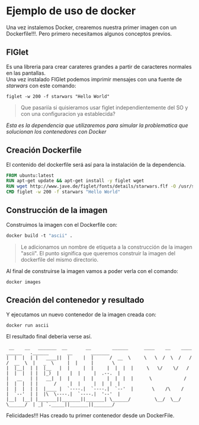 # Ejemplo de uso de docker

Una vez instalemos Docker, crearemos nuestra primer imagen con un Dockerfile!!!. Pero primero necesitamos algunos conceptos previos.

## FIGlet
Es una libreria para crear carateres grandes a partir de caracteres normales en las pantallas.  
Una vez instalado FIGlet podemos imprimir mensajes con una fuente de *starwars* con este comando:

```shell
figlet -w 200 -f starwars "Hello World"
```
> Que pasariía si quisieramos usar figlet independientemente del SO y con una configuracion ya establecida?  

*Esta es la dependencia que utilizaremos para simular la problematica que solucionan los contenedores con Docker*

## Creación Dockerfile
El contenido del dockerfile será así para la instalación de la dependencia.

```Dockerfile
FROM ubuntu:latest 
RUN apt-get update && apt-get install -y figlet wget
RUN wget http://www.jave.de/figlet/fonts/details/starwars.flf -O /usr/share/figlet/starwars.flf
CMD figlet -w 200 -f starwars "Hello World"
```

## Construcción de la imagen
Construimos la imagen con el Dockerfile con:

```Dockerfile
docker build -t "ascii" .
```

> Le adicionamos un nombre de etiqueta a la construcción de la imagen "ascii".
> El punto significa que queremos construir la imagen del dockerfile del mismo directorio.

Al final de construirse la imagen vamos a poder verla con el comando:
```
docker images
```

## Creación del contenedor y resultado
Y ejecutamos un nuevo contenedor de la imagen creada con:

```
docker run ascii
```

El resultado final deberia verse así.

```
 __    __   _______  __       __        ______      ____    __    ____  ______   .______       __       _______  
|  |  |  | |   ____||  |     |  |      /  __  \     \   \  /  \  /   / /  __  \  |   _  \     |  |     |       \
|  |__|  | |  |__   |  |     |  |     |  |  |  |     \   \/    \/   / |  |  |  | |  |_)  |    |  |     |  .--.  |
|   __   | |   __|  |  |     |  |     |  |  |  |      \            /  |  |  |  | |      /     |  |     |  |  |  |
|  |  |  | |  |____ |  `----.|  `----.|  `--'  |       \    /\    /   |  `--'  | |  |\  \----.|  `----.|  '--'  |
|__|  |__| |_______||_______||_______| \______/         \__/  \__/     \______/  | _| `._____||_______||_______/
```

Felicidades!!! Has creado tu primer contenedor desde un DockerFile.